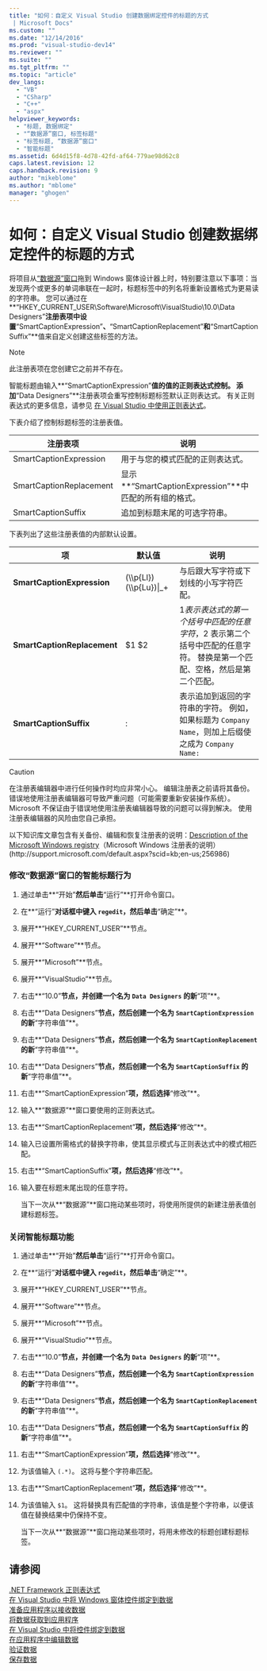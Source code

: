 ```yaml
---
title: "如何：自定义 Visual Studio 创建数据绑定控件的标题的方式
 | Microsoft Docs"
ms.custom: ""
ms.date: "12/14/2016"
ms.prod: "visual-studio-dev14"
ms.reviewer: ""
ms.suite: ""
ms.tgt_pltfrm: ""
ms.topic: "article"
dev_langs: 
  - "VB"
  - "CSharp"
  - "C++"
  - "aspx"
helpviewer_keywords: 
  - "标题, 数据绑定"
  - "“数据源”窗口, 标签标题"
  - "标签标题, “数据源”窗口"
  - "智能标题"
ms.assetid: 6d4d15f8-4d78-42fd-af64-779ae98d62c8
caps.latest.revision: 12
caps.handback.revision: 9
author: "mikeblome"
ms.author: "mblome"
manager: "ghogen"
---
```

# 如何：自定义 Visual Studio 创建数据绑定控件的标题的方式

将项目从[“数据源”窗口](../Topic/Data%20Sources%20Window.md)拖到 Windows 窗体设计器上时，特别要注意以下事项：当发现两个或更多的单词串联在一起时，标题标签中的列名将重新设置格式为更易读的字符串。  您可以通过在**“HKEY\_CURRENT\_USER\\Software\\Microsoft\\VisualStudio\\10.0\\Data Designers”**注册表项中设置**“SmartCaptionExpression”**、**“SmartCaptionReplacement”**和**“SmartCaptionSuffix”**值来自定义创建这些标签的方法。  
  
> [!NOTE]
>  此注册表项在您创建它之前并不存在。  
  
 智能标题由输入**“SmartCaptionExpression”**值的值的正则表达式控制。  添加**“Data Designers”**注册表项会重写控制标题标签默认正则表达式。  有关正则表达式的更多信息，请参见 [在 Visual Studio 中使用正则表达式](../ide/using-regular-expressions-in-visual-studio.md)。  
  
 下表介绍了控制标题标签的注册表值。  
  
|注册表项|说明|  
|----------|--------|  
|SmartCaptionExpression|用于与您的模式匹配的正则表达式。|  
|SmartCaptionReplacement|显示**“SmartCaptionExpression”**中匹配的所有组的格式。|  
|SmartCaptionSuffix|追加到标题末尾的可选字符串。|  
  
 下表列出了这些注册表值的内部默认设置。  
  
|项|默认值|说明|  
|-------|---------|--------|  
|**SmartCaptionExpression**|\(\\\\p{Ll}\)\(\\\\p{Lu}\)&#124;\_\+|与后跟大写字符或下划线的小写字符匹配。|  
|**SmartCaptionReplacement**|$1 $2|$1 表示表达式的第一个括号中匹配的任意字符，$2 表示第二个括号中匹配的任意字符。  替换是第一个匹配、空格，然后是第二个匹配。|  
|**SmartCaptionSuffix**|:|表示追加到返回的字符串的字符。  例如，如果标题为 `Company Name`，则加上后缀使之成为 `Company Name:`|  
  
> [!CAUTION]
>  在注册表编辑器中进行任何操作时均应非常小心。  编辑注册表之前请将其备份。  错误地使用注册表编辑器可导致严重问题（可能需要重新安装操作系统）。  Microsoft 不保证由于错误地使用注册表编辑器导致的问题可以得到解决。  使用注册表编辑器的风险由您自己承担。  
>   
>  以下知识库文章包含有关备份、编辑和恢复注册表的说明：[Description of the Microsoft Windows registry](http://support.microsoft.com/default.aspx?scid=kb;en-us;256986)（Microsoft Windows 注册表的说明）\(http:\/\/support.microsoft.com\/default.aspx?scid\=kb;en\-us;256986\)  
  
### 修改“数据源”窗口的智能标题行为  
  
1.  通过单击**“开始”**然后单击**“运行”**打开命令窗口。  
  
2.  在**“运行”**对话框中键入 `regedit`，然后单击**“确定”**。  
  
3.  展开**“HKEY\_CURRENT\_USER”**节点。  
  
4.  展开**“Software”**节点。  
  
5.  展开**“Microsoft”**节点。  
  
6.  展开**“VisualStudio”**节点。  
  
7.  右击**“10.0”**节点，并创建一个名为 `Data Designers` 的新**“项”**。  
  
8.  右击**“Data Designers”**节点，然后创建一个名为 `SmartCaptionExpression` 的新**“字符串值”**。  
  
9. 右击**“Data Designers”**节点，然后创建一个名为 `SmartCaptionReplacement` 的新**“字符串值”**。  
  
10. 右击**“Data Designers”**节点，然后创建一个名为 `SmartCaptionSuffix` 的新**“字符串值”**。  
  
11. 右击**“SmartCaptionExpression”**项，然后选择**“修改”**。  
  
12. 输入**“数据源”**窗口要使用的正则表达式。  
  
13. 右击**“SmartCaptionReplacement”**项，然后选择**“修改”**。  
  
14. 输入已设置所需格式的替换字符串，使其显示模式与正则表达式中的模式相匹配。  
  
15. 右击**“SmartCaptionSuffix”**项，然后选择**“修改”**。  
  
16. 输入要在标题末尾出现的任意字符。  
  
     当下一次从**“数据源”**窗口拖动某些项时，将使用所提供的新建注册表值创建标题标签。  
  
### 关闭智能标题功能  
  
1.  通过单击**“开始”**然后单击**“运行”**打开命令窗口。  
  
2.  在**“运行”**对话框中键入 `regedit`，然后单击**“确定”**。  
  
3.  展开**“HKEY\_CURRENT\_USER”**节点。  
  
4.  展开**“Software”**节点。  
  
5.  展开**“Microsoft”**节点。  
  
6.  展开**“VisualStudio”**节点。  
  
7.  右击**“10.0”**节点，并创建一个名为 `Data Designers` 的新**“项”**。  
  
8.  右击**“Data Designers”**节点，然后创建一个名为 `SmartCaptionExpression` 的新**“字符串值”**。  
  
9. 右击**“Data Designers”**节点，然后创建一个名为 `SmartCaptionReplacement` 的新**“字符串值”**。  
  
10. 右击**“Data Designers”**节点，然后创建一个名为 `SmartCaptionSuffix` 的新**“字符串值”**。  
  
11. 右击**“SmartCaptionExpression”**项，然后选择**“修改”**。  
  
12. 为该值输入 `(.*)`。  这将与整个字符串匹配。  
  
13. 右击**“SmartCaptionReplacement”**项，然后选择**“修改”**。  
  
14. 为该值输入 `$1`。  这将替换具有匹配值的字符串，该值是整个字符串，以便该值在替换结果中仍保持不变。  
  
     当下一次从**“数据源”**窗口拖动某些项时，将用未修改的标题创建标题标签。  
  
## 请参阅  
 [.NET Framework 正则表达式](../Topic/.NET%20Framework%20Regular%20Expressions.md)   
 [在 Visual Studio 中将 Windows 窗体控件绑定到数据](../data-tools/bind-windows-forms-controls-to-data-in-visual-studio.md)   
 [准备应用程序以接收数据](../Topic/Preparing%20Your%20Application%20to%20Receive%20Data.md)   
 [将数据获取到应用程序](../data-tools/fetching-data-into-your-application.md)   
 [在 Visual Studio 中将控件绑定到数据](../data-tools/bind-controls-to-data-in-visual-studio.md)   
 [在应用程序中编辑数据](../data-tools/editing-data-in-your-application.md)   
 [验证数据](../Topic/Validating%20Data.md)   
 [保存数据](../data-tools/saving-data.md)
